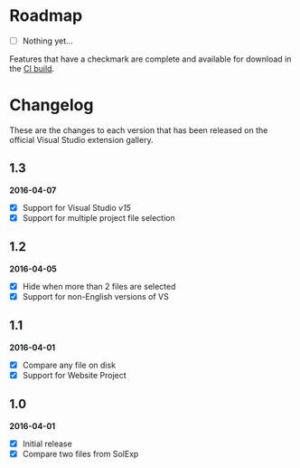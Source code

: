 # Roadmap

- [ ] Nothing yet...

Features that have a checkmark are complete and available for
download in the
[CI build](http://vsixgallery.com/extension/ea5c68d6-cdae-4e79-bd46-2a39e95bb256/).

# Changelog

These are the changes to each version that has been released
on the official Visual Studio extension gallery.

## 1.3

**2016-04-07**

- [x] Support for Visual Studio _v15_
- [x] Support for multiple project file selection

## 1.2

**2016-04-05**

- [x] Hide when more than 2 files are selected
- [x] Support for non-English versions of VS

## 1.1

**2016-04-01**

- [x] Compare any file on disk
- [x] Support for Website Project

## 1.0

**2016-04-01**

- [x] Initial release
- [x] Compare two files from SolExp